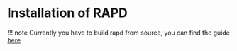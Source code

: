 # Installation of RAPD

!!! note
  Currently you have to build rapd from source, you can find the guide [here](./build_from_src.md)
